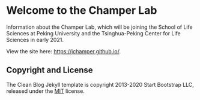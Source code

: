 # Welcome to the Champer Lab

Information about the Champer Lab, which will be joining the School of Life Sciences at Peking University and the Tsinghua-Peking Center for Life Sciences in early 2021.

View the site here: https://jchamper.github.io/.

## Copyright and License

The Clean Blog Jekyll template is copyright 2013-2020 Start Bootstrap LLC,  released under the [MIT](https://github.com/StartBootstrap/startbootstrap-clean-blog-jekyll/blob/gh-pages/LICENSE) license.